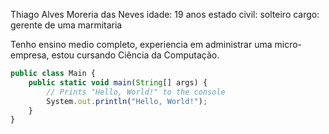 Thiago Alves Moreria das Neves
idade: 19 anos
estado civil: solteiro
cargo: gerente de uma marmitaria 


Tenho ensino medio completo, experiencia em administrar uma micro-empresa, estou cursando Ciência da Computação.

```js
public class Main {
    public static void main(String[] args) {
        // Prints "Hello, World!" to the console
        System.out.println("Hello, World!");
    }
}


```

